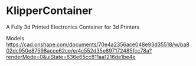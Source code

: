 # KlipperContainer
A Fully 3d Printed Electronics Container for 3d Printers



Models
https://cad.onshape.com/documents/70e4a2356ace048e93d35518/w/ba802dc950e87598acce62ce/e/4c552d35e897172485fcc78a?renderMode=0&uiState=636e65cc811aa1216de1be4e
